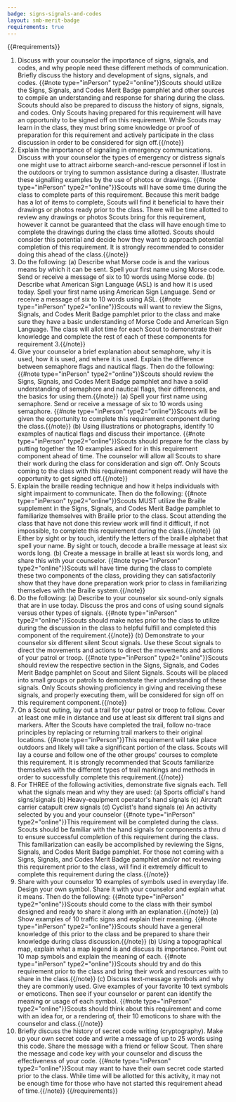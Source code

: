 ```yaml
---
badge: signs-signals-and-codes
layout: smb-merit-badge
requirements: true
---
```


{{#requirements}}
1. Discuss with your counselor the importance of signs, signals, and codes, and why people need these different methods of communication. Briefly discuss the history and development of signs, signals, and codes.
    {{#note type="inPerson" type2="online"}}Scouts should utilize the Signs, Signals, and Codes Merit Badge pamphlet and other sources to compile an understanding and response for sharing during the class. Scouts should also be prepared to discuss the history of signs, signals, and codes. Only Scouts having prepared for this requirement will have an opportunity to be signed off on this requirement. While Scouts may learn in the class, they must bring some knowledge or proof of preparation for this requirement and actively participate in the class discussion in order to be considered for sign off.{{/note}}
2. Explain the importance of signaling in emergency communications. Discuss with your counselor the types of emergency or distress signals one might use to attract airborne search-and-rescue personnel if lost in the outdoors or trying to summon assistance during a disaster. Illustrate these signalling examples by the use of photos or drawings.
    {{#note type="inPerson" type2="online"}}Scouts will have some time during the class to complete parts of this requirement. Because this merit badge has a lot of items to complete, Scouts will find it beneficial to have their drawings or photos ready prior to the class. There will be time allotted to review any drawings or photos Scouts bring for this requirement, however it cannot be guaranteed that the class will have enough time to complete the drawings during the class time allotted. Scouts should consider this potential and decide how they want to approach potential completion of this requirement. It is strongly recommended to consider doing this ahead of the class.{{/note}}
3. Do the following:
    (a) Describe what Morse code is and the various means by which it can be sent. Spell your first name using Morse code. Send or receive a message of six to 10 words using Morse code.
    (b) Describe what American Sign Language (ASL) is and how it is used today. Spell your first name using American Sign Language. Send or receive a message of six to 10 words using ASL.
    {{#note type="inPerson" type2="online"}}Scouts will want to review the Signs, Signals, and Codes Merit Badge pamphlet prior to the class and make sure they have a basic understanding of Morse Code and American Sign Language. The class will allot time for each Scout to demonstrate their knowledge and complete the rest of each of these components for requirement 3.{{/note}}
4. Give your counselor a brief explanation about semaphore, why it is used, how it is used, and where it is used. Explain the difference between semaphore flags and nautical flags. Then do the following:
    {{#note type="inPerson" type2="online"}}Scouts should review the Signs, Signals, and Codes Merit Badge pamphlet and have a solid understanding of semaphore and nautical flags, their differences, and the basics for using them.{{/note}}
    (a) Spell your first name using semaphore. Send or receive a message of six to 10 words using semaphore.
        {{#note type="inPerson" type2="online"}}Scouts will be given the opportunity to complete this requirement component during the class.{{/note}}
    (b) Using illustrations or photographs, identify 10 examples of nautical flags and discuss their importance.
        {{#note type="inPerson" type2="online"}}Scouts should prepare for the class by putting together the 10 examples asked for in this requirement component ahead of time. The counselor will allow all Scouts to share their work during the class for consideration and sign off. Only Scouts coming to the class with this requirement component ready will have the opportunity to get signed off.{{/note}}
5. Explain the braille reading technique and how it helps individuals with sight impairment to communicate. Then do the following:
    {{#note type="inPerson" type2="online"}}Scouts MUST utilize the Braille supplement in the Signs, Signals, and Codes Merit Badge pamphlet to familiarize themselves with Braille prior to the class. Scout attending the class that have not done this review work will find it difficult, if not impossible, to complete this requirement during the class.{{/note}}
    (a) Either by sight or by touch, identify the letters of the braille alphabet that spell your name. By sight or touch, decode a braille message at least six words long.
    (b) Create a message in braille at least six words long, and share this with your counselor.
        {{#note type="inPerson" type2="online"}}Scouts will have time during the class to complete these two components of the class, providing they can satisfactorily show that they have done preparation work prior to class in familiarizing themselves with the Braille system.{{/note}}
6. Do the following:
    (a) Describe to your counselor six sound-only signals that are in use today. Discuss the pros and cons of using sound signals versus other types of signals.
        {{#note type="inPerson" type2="online"}}Scouts should make notes prior to the class to utilize during the discussion in the class to helpful fulfill and completed this component of the requirement.{{/note}}
    (b) Demonstrate to your counselor six different silent Scout signals. Use these Scout signals to direct the movements and actions to direct the movements and actions of your patrol or troop.
        {{#note type="inPerson" type2="online"}}Scouts should review the respective section in the Signs, Signals, and Codes Merit Badge pamphlet on Scout and Silent Signals. Scouts will be placed into small groups or patrols to demonstrate their understanding of these signals. Only Scouts showing proficiency in giving and receiving these signals, and properly executing them, will be considered for sign off on this requirement component.{{/note}}
7. On a Scout outing, lay out a trail for your patrol or troop to follow. Cover at least one mile in distance and use at least six different trail signs and markers. After the Scouts have completed the trail, follow no-trace principles by replacing or returning trail markers to their original locations.
    {{#note type="inPerson"}}This requirement will take place outdoors and likely will take a significant portion of the class.  Scouts will lay a course and follow one of the other groups' courses to complete this requirement. It is strongly recommended that Scouts familiarize themselves with the different types of trail markings and methods in order to successfully complete this requirement.{{/note}}
8. For THREE of the following activities, demonstrate five signals each. Tell what the signals mean and why they are used:
    (a) Sports official's hand signs/signals
    (b) Heavy-equipment operator's hand signals
    (c) Aircraft carrier catapult crew signals
    (d) Cyclist's hand signals
    (e) An activity selected by you and your counselor
    {{#note type="inPerson" type2="online"}}This requirement will be completed during the class. Scouts should be familiar with the hand signals for components a thru d to ensure successful completion of this requirement during the class. This familiarization can easily be accomplished by reviewing the Signs, Signals, and Codes Merit Badge pamphlet. For those not coming with a Signs, Signals, and Codes Merit Badge pamphlet and/or not reviewing this requirement prior to the class, will find it extremely difficult to complete this requirement during the class.{{/note}}
9. Share with your counselor 10 examples of symbols used in everyday life. Design your own symbol. Share it with your counselor and explain what it means. Then do the following:
    {{#note type="inPerson" type2="online"}}Scouts should come to the class with their symbol designed and ready to share it along with an explanation.{{/note}}
    (a) Show examples of 10 traffic signs and explain their meaning.
        {{#note type="inPerson" type2="online"}}Scouts should have a general knowledge of this prior to the class and be prepared to share their knowledge during class discussion.{{/note}}
    (b) Using a topographical map, explain what a map legend is and discuss its importance. Point out 10 map symbols and explain the meaning of each.
        {{#note type="inPerson" type2="online"}}Scouts should try and do this requirement prior to the class and bring their work and resources with to share in the class.{{/note}}
    (c) Discuss text-message symbols and why they are commonly used. Give examples of your favorite 10 text symbols or emoticons. Then see if your counselor or parent can identify the meaning or usage of each symbol.
        {{#note type="inPerson" type2="online"}}Scouts should think about this requirement and come with an idea for, or a rendering of, their 10 emoticons to share with the counselor and class.{{/note}}
10. Briefly discuss the history of secret code writing (cryptography). Make up your own secret code and write a message of up to 25 words using this code. Share the message with a friend or fellow Scout. Then share the message and code key with your counselor and discuss the effectiveness of your code.
    {{#note type="inPerson" type2="online"}}Scout may want to have their own secret code started prior to the class. While time will be allotted for this activity, it may not be enough time for those who have not started this requirement ahead of time.{{/note}}
{{/requirements}}
